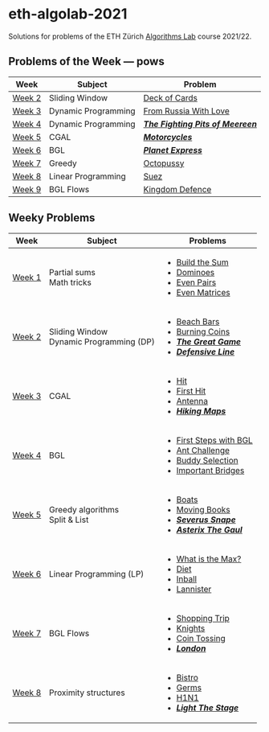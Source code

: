 # eth-algolab-2021
Solutions for problems of the ETH Zürich [Algorithms Lab](https://cadmo.ethz.ch/education/lectures/HS21/algolab) course 2021/22.

## Problems of the Week — pows
| Week     | Subject | Problem |
| -------- | ------------- | ------------- |
| [Week 2](pows/02-deck-of-cards) | Sliding Window  | [Deck of Cards](pows/02-deck-of-cards/src/main.cpp) |
| [Week 3](/pows/03-from-russia-with-love) | Dynamic Programming  | [From Russia With Love](/pows/03-from-russia-with-love/src/main.cpp) |
| [Week 4]() | Dynamic Programming  | [***The Fighting Pits of Meereen***]() |
| [Week 5]() | CGAL  | [***Motorcycles***]() |
| [Week 6]() | BGL  | [***Planet Express***]() |
| [Week 7](/pows/07-octopussy) | Greedy  | [Octopussy](/pows/07-octopussy/src/main.cpp) |
| [Week 8](/pows/08-suez) | Linear Programming  | [Suez](/pows/08-suez/src/main.cpp) |
| [Week 9](/pows/09-kingdom-defence) | BGL Flows  | [Kingdom Defence](/pows/09-kingdom-defence/src/main.cpp) |

## Weeky Problems
| Week  | Subject | Problems |
| ------------- | ------------- | ------------- |
| [Week 1](/week01)  | Partial sums <br> Math tricks  | <ul><li>[Build the Sum](/week01/build-the-sum/src/main.cpp)</li><li>[Dominoes](/week01/dominoes/src/main.cpp)</li><li>[Even Pairs](/week01/even-pairs/src/main.cpp)</li><li>[Even Matrices](/week01/even-matrices/src/main.cpp)</li></ul>|
| [Week 2](/week02)  | Sliding Window <br> Dynamic Programming (DP) | <ul><li>[Beach Bars](/week02/beach-bars/src/main.cpp)</li><li>[Burning Coins](/week02/burning-coins/src/main.cpp)</li><li>[***The Great Game***]()</li><li>[***Defensive Line***]()</li></ul>|
| [Week 3](/week03)  | CGAL  | <ul><li>[Hit](/week03/hit/src/main.cpp)</li><li>[First Hit](/week03/first-hit/src/main.cpp)</li><li>[Antenna](/week03/antenna/src/main.cpp)</li><li>[***Hiking Maps***]()</li></ul>|
| [Week 4](/week04)  | BGL  | <ul><li>[First Steps with BGL](/week04/first-steps-bgl/src/main.cpp)</li><li>[Ant Challenge](/week04/ant-challenge/src/main.cpp)</li><li>[Buddy Selection](/week04/buddy-selection/src/main.cpp)</li><li>[Important Bridges](/week04/important-bridges/src/main.cpp)</li></ul>|
| [Week 5](/week05)  | Greedy algorithms <br> Split & List | <ul><li>[Boats](/week05/boats/src/main.cpp)</li><li>[Moving Books](/week05/moving-books/src/main.cpp)</li><li>[***Severus Snape***](/week05/severus-snape/src/main.cpp)</li><li>[***Asterix The Gaul***](/week05/asterix-the-gaul/src/main.cpp)</li></ul>|
| [Week 6](/week06)  | Linear Programming (LP) | <ul><li>[What is the Max?](/week06/what-is-the-max/src/main.cpp)</li><li>[Diet](/week06/diet/src/main.cpp)</li><li>[Inball](/week06/inball/src/main.cpp)</li><li>[Lannister](/week06/lannister/src/main.cpp)</li></ul>|
| [Week 7](/week07)  | BGL Flows | <ul><li>[Shopping Trip](/week07/shopping-trip/src/main.cpp)</li><li>[Knights](/week07/knights/src/main.cpp)</li><li>[Coin Tossing](/week07/coin-tossing/src/main.cpp)</li><li>[***London***](/week07/london/src/main.cpp)</li></ul>|
| [Week 8](/week08)  | Proximity structures | <ul><li>[Bistro](/week08/bistro/src/main.cpp)</li><li>[Germs](/week08/germs/src/main.cpp)</li><li>[H1N1](/week08/h1n1/src/main.cpp)</li><li>[***Light The Stage***]()</li></ul>|
